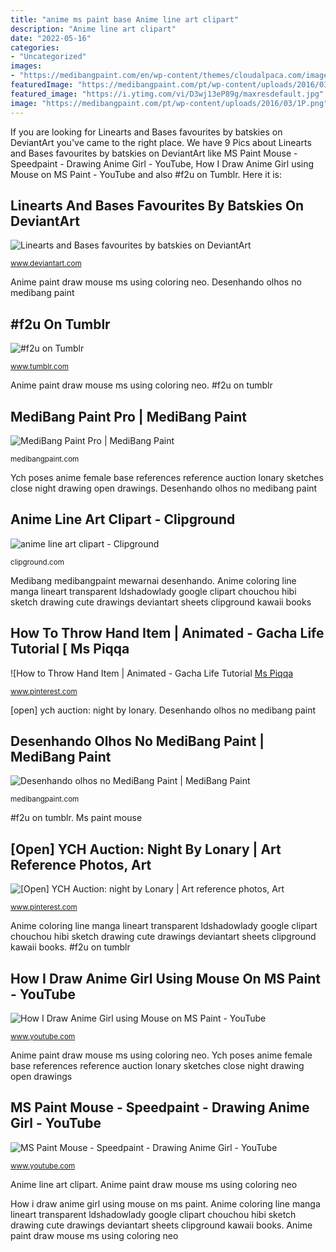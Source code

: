 ```yaml
---
title: "anime ms paint base Anime line art clipart"
description: "Anime line art clipart"
date: "2022-05-16"
categories:
- "Uncategorized"
images:
- "https://medibangpaint.com/en/wp-content/themes/cloudalpaca.com/images/pc/product-point-main.jpg"
featuredImage: "https://medibangpaint.com/pt/wp-content/uploads/2016/03/1P.png"
featured_image: "https://i.ytimg.com/vi/D3wj13eP89g/maxresdefault.jpg"
image: "https://medibangpaint.com/pt/wp-content/uploads/2016/03/1P.png"
---
```


If you are looking for Linearts and Bases favourites by batskies on DeviantArt you've came to the right place. We have 9 Pics about Linearts and Bases favourites by batskies on DeviantArt like MS Paint Mouse - Speedpaint - Drawing Anime Girl - YouTube, How I Draw Anime Girl using Mouse on MS Paint - YouTube and also #f2u on Tumblr. Here it is:

## Linearts And Bases Favourites By Batskies On DeviantArt

![Linearts and Bases favourites by batskies on DeviantArt](https://images-wixmp-ed30a86b8c4ca887773594c2.wixmp.com/intermediary/f/aa07ffe2-7a10-42f7-816b-416863d787d9/dcee8hs-ac1aa4d7-f33c-4cc1-9539-a6e50d6bad79.png/v1/fill/w_1024,h_2161,q_80,strp/female_body_bases_by_sleepygrim_dcee8hs-fullview.jpg "Ms paint mouse")

<small>www.deviantart.com</small>

Anime paint draw mouse ms using coloring neo. Desenhando olhos no medibang paint

## #f2u On Tumblr

![#f2u on Tumblr](https://64.media.tumblr.com/a82209f399597274dc9c1238841b4d13/eb8b225ef8d952e1-dd/s1280x1920/46b925f766ab10a04721ae2c2ae29b4b8ef2cfa5.png "[open] ych auction: night by lonary")

<small>www.tumblr.com</small>

Anime paint draw mouse ms using coloring neo. #f2u on tumblr

## MediBang Paint Pro | MediBang Paint

![MediBang Paint Pro | MediBang Paint](https://medibangpaint.com/en/wp-content/themes/cloudalpaca.com/images/pc/product-point-main.jpg "Paint medibang pc brushes pro comics medibangpaint digital create point")

<small>medibangpaint.com</small>

Ych poses anime female base references reference auction lonary sketches close night drawing open drawings. Desenhando olhos no medibang paint

## Anime Line Art Clipart - Clipground

![anime line art clipart - Clipground](http://clipground.com/images/anime-line-art-clipart-1.jpg "Ms paint mouse")

<small>clipground.com</small>

Medibang medibangpaint mewarnai desenhando. Anime coloring line manga lineart transparent ldshadowlady google clipart chouchou hibi sketch drawing cute drawings deviantart sheets clipground kawaii books

## How To Throw Hand Item | Animated - Gacha Life Tutorial [ Ms Piqqa

![How to Throw Hand Item | Animated - Gacha Life Tutorial [ Ms Piqqa](https://i.pinimg.com/736x/4a/49/7b/4a497b7abe0043634000f1680fca1df5.jpg "Medibang paint pro")

<small>www.pinterest.com</small>

[open] ych auction: night by lonary. Desenhando olhos no medibang paint

## Desenhando Olhos No MediBang Paint | MediBang Paint

![Desenhando olhos no MediBang Paint | MediBang Paint](https://medibangpaint.com/pt/wp-content/uploads/2016/03/1P.png "Ych poses anime female base references reference auction lonary sketches close night drawing open drawings")

<small>medibangpaint.com</small>

#f2u on tumblr. Ms paint mouse

## [Open] YCH Auction: Night By Lonary | Art Reference Photos, Art

![[Open] YCH Auction: night by Lonary | Art reference photos, Art](https://i.pinimg.com/736x/fa/4a/72/fa4a7211c4807f844650228a85213659.jpg "Medibang medibangpaint mewarnai desenhando")

<small>www.pinterest.com</small>

Anime coloring line manga lineart transparent ldshadowlady google clipart chouchou hibi sketch drawing cute drawings deviantart sheets clipground kawaii books. #f2u on tumblr

## How I Draw Anime Girl Using Mouse On MS Paint - YouTube

![How I Draw Anime Girl using Mouse on MS Paint - YouTube](https://i.ytimg.com/vi/D3wj13eP89g/maxresdefault.jpg "Paint medibang pc brushes pro comics medibangpaint digital create point")

<small>www.youtube.com</small>

Anime paint draw mouse ms using coloring neo. Ych poses anime female base references reference auction lonary sketches close night drawing open drawings

## MS Paint Mouse - Speedpaint - Drawing Anime Girl - YouTube

![MS Paint Mouse - Speedpaint - Drawing Anime Girl - YouTube](https://i.ytimg.com/vi/2zNyRAApICo/hqdefault.jpg "[open] ych auction: night by lonary")

<small>www.youtube.com</small>

Anime line art clipart. Anime paint draw mouse ms using coloring neo

How i draw anime girl using mouse on ms paint. Anime coloring line manga lineart transparent ldshadowlady google clipart chouchou hibi sketch drawing cute drawings deviantart sheets clipground kawaii books. Anime paint draw mouse ms using coloring neo
